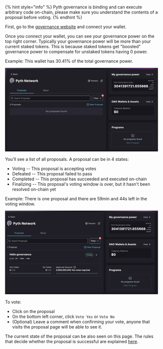 {% hint style="info" %}
Pyth governance is binding and can execute arbitrary code on-chain, please make sure you understand the contents of a proposal before voting.
{% endhint %}

First, go to the [governance website](https://app.realms.today/dao/PYTH) and connect your wallet.

Once you connect your wallet, you can see your governance power on the top right corner. Typically your governance power will be more than your current staked tokens. This is because staked tokens get "boosted" governance power to compensate for unstaked tokens having 0 power.

Example: This wallet has 30.41% of the total governance power.

![](<../.gitbook/assets/Screen Shot 2022-10-28 at 12.58.03 PM.png>)


You'll see a list of all proposals. A proposal can be in 4 states:
-  Voting -- This proposal is accepting votes
-  Defeated -- This proposal failed to pass 
-  Completed -- This proposal has succeeded and executed on-chain
-  Finalizing -- This proposal's voting window is over, but it hasn't been resolved on-chain yet

Example: There is one proposal and there are 59min and 44s left in the voting window.

![](<../.gitbook/assets/Screen Shot 2022-10-28 at 1.33.12 PM.png>)

To vote: 
- Click on the proposal
- On the bottom left corner, click `Vote Yes` or `Vote No`
- (Optional) Leave a comment when confirming your vote, anyone that visits the proposal page will be able to see it.

The current state of the proposal can be also seen on this page. The rules that decide whether the proposal is successful are explained [here](governance-rules.md).